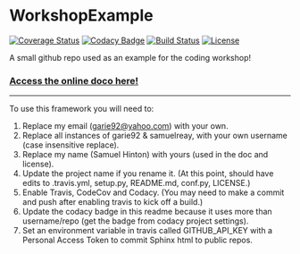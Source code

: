 # WorkshopExample

[![Coverage Status](https://codecov.io/gh/garie92/WorkshopExample/branch/master/graph/badge.svg)](https://codecov.io/gh/garie92/WorkshopExample)
[![Codacy Badge](https://api.codacy.com/project/badge/Grade/ea7ca374a79c4321952715a228a454f0)](https://www.codacy.com/app/samuelreay/WorkshopExample?utm_source=github.com&amp;utm_medium=referral&amp;utm_content=garie92/WorkshopExample&amp;utm_campaign=Badge_Grade)
[![Build Status](https://img.shields.io/travis/garie92/WorkshopExample.svg)](https://travis-ci.org/garie92/WorkshopExample)
[![License](http://img.shields.io/badge/license-MIT-blue.svg?style=flat)](https://github.com/garie92/blob/master/LICENSE)

A small github repo used as an example for the coding workshop!

### [Access the online doco here!](http://garie92.github.io/WorkshopExample)

-----------

To use this framework you will need to:


1. Replace my email (garie92@yahoo.com) with your own.
2. Replace all instances of garie92 & samuelreay, with your own username (case insensitive replace).
3. Replace my name (Samuel Hinton) with yours (used in the doc and license).
3. Update the project name if you rename it. (At this point, should have edits to .travis.yml, setup.py, README.md, conf.py, LICENSE.)
4. Enable Travis, CodeCov and Codacy. (You may need to make a commit and push after enabling travis to kick off a build.)
5. Update the codacy badge in this readme because it uses more than username/repo (get the badge from codacy project settings).
6. Set an environment variable in travis called GITHUB_API_KEY with a Personal Access Token to commit Sphinx html to public repos.